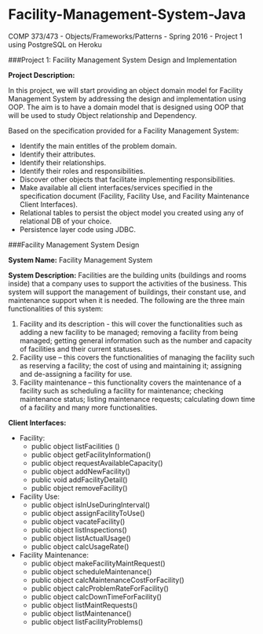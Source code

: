 # Facility-Management-System-Java
COMP 373/473 - Objects/Frameworks/Patterns - Spring 2016 - Project 1 using PostgreSQL on Heroku

###Project 1: Facility Management System Design and Implementation

**Project Description:**

In this project, we will start providing an object domain model for Facility Management System by
addressing the design and implementation using OOP. The aim is to have a domain model that is
designed using OOP that will be used to study Object relationship and Dependency.

Based on the specification provided for a Facility Management System:

- Identify the main entitles of the problem domain.
- Identify their attributes.
- Identify their relationships.
- Identify their roles and responsibilities.
- Discover other objects that facilitate implementing responsibilities.
- Make available all client interfaces/services specified in the specification document (Facility, Facility Use, and Facility Maintenance Client Interfaces).
- Relational tables to persist the object model you created using any of relational DB of
your choice.
- Persistence layer code using JDBC. 



###Facility Management System Design

**System Name:** Facility Management System

**System Description:** Facilities are the building units (buildings and rooms inside) that a company
uses to support the activities of the business. This system will support the management of buildings,
their constant use, and maintenance support when it is needed. The following are the three main
functionalities of this system:

1. Facility and its description - this will cover the functionalities such as adding a new facility to
be managed; removing a facility from being managed; getting general information such as
the number and capacity of facilities and their current statuses.
2. Facility use – this covers the functionalities of managing the facility such as reserving a
facility; the cost of using and maintaining it; assigning and de-assigning a facility for use.
3. Facility maintenance – this functionality covers the maintenance of a facility such as
scheduling a facility for maintenance; checking maintenance status; listing maintenance
requests; calculating down time of a facility and many more functionalities.

**Client Interfaces:**

- Facility:
  - public object listFacilities ()
  - public object getFacilityInformation()
  - public object requestAvailableCapacity()
  - public object addNewFacility()
  - public void addFacilityDetail()
  - public object removeFacility()
- Facility Use:
  - public object isInUseDuringInterval()
  - public object assignFacilityToUse()
  - public object vacateFacility()
  - public object listInspections()
  - public object listActualUsage()
  - public object calcUsageRate()
- Facility Maintenance: 
  - public object makeFacilityMaintRequest()
  - public object scheduleMaintenance()
  - public object calcMaintenanceCostForFacility()
  - public object calcProblemRateForFacility()
  - public object calcDownTimeForFacility()
  - public object listMaintRequests()
  - public object listMaintenance()
  - public object listFacilityProblems() 
